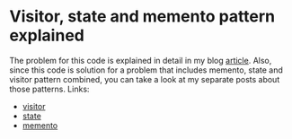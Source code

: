 # Visitor, state and memento pattern explained

The problem for this code is explained in detail in my blog 
[article](https://javamentor.net/visitor-memento-and-state-patterns-combined). 
Also, since this code is solution for a problem that includes memento, state and visitor pattern combined,
you can take a look at my separate posts about those patterns. Links:
- [visitor](https://javamentor.net/visitor-pattern-with-a-real-world-example/)
- [state](https://javamentor.net/state-pattern-with-a-real-world-example/)
- [memento](https://javamentor.net/memento-pattern-explained/)
